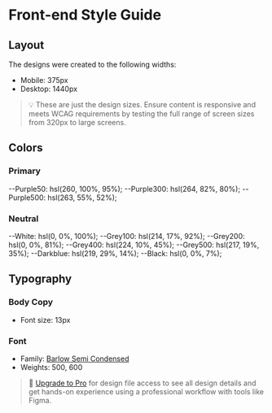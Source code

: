 # Front-end Style Guide

## Layout

The designs were created to the following widths:

- Mobile: 375px
- Desktop: 1440px

> 💡 These are just the design sizes. Ensure content is responsive and meets WCAG requirements by testing the full range of screen sizes from 320px to large screens.

## Colors

### Primary

--Purple50: hsl(260, 100%, 95%);
--Purple300: hsl(264, 82%, 80%);
--Purple500: hsl(263, 55%, 52%);

### Neutral

--White: hsl(0, 0%, 100%);
--Grey100: hsl(214, 17%, 92%);
--Grey200: hsl(0, 0%, 81%);
--Grey400: hsl(224, 10%, 45%);
--Grey500: hsl(217, 19%, 35%);
--Darkblue: hsl(219, 29%, 14%);
--Black: hsl(0, 0%, 7%);

## Typography

### Body Copy

- Font size: 13px

### Font

- Family: [Barlow Semi Condensed](https://fonts.google.com/specimen/Barlow+Semi+Condensed)
- Weights: 500, 600

> 💎 [Upgrade to Pro](https://www.frontendmentor.io/pro?ref=style-guide) for design file access to see all design details and get hands-on experience using a professional workflow with tools like Figma.
